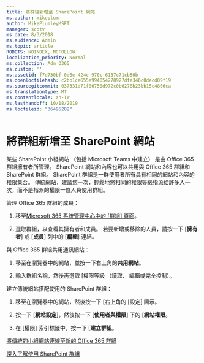 ```yaml
---
title: 將群組新增至 SharePoint 網站
ms.author: mikeplum
author: MikePlumleyMSFT
manager: scotv
ms.date: 8/3/2018
ms.audience: Admin
ms.topic: article
ROBOTS: NOINDEX, NOFOLLOW
localization_priority: Normal
ms.collection: Adm_O365
ms.custom: ''
ms.assetid: f7d730bf-0d6e-424c-970c-6137c71cb50b
ms.openlocfilehash: c2bb1ce655e994054278927dfe346c0decd09f19
ms.sourcegitcommit: 037331d71f06750d972c0b6278b23bb15c4806ca
ms.translationtype: MT
ms.contentlocale: zh-TW
ms.lasthandoff: 10/18/2019
ms.locfileid: "36495202"
---
```

# <a name="add-a-group-to-a-sharepoint-site"></a>將群組新增至 SharePoint 網站

某些 SharePoint 小組網站 （包括 Microsoft Teams 中建立） 是由 Office 365 群組擁有者所管理。 SharePoint 網站和內容也可以共用與 Office 365 群組和 SharePoint 群組。 SharePoint 群組是一群使用者所有具有相同的網站和內容的權限集合。 傳統網站，建議您一次，輕鬆地將相同的權限等級指派給許多人一次，而不是指派的權限一位人員使用群組。
  
管理 Office 365 群組的成員：
  
1. 移至[Microsoft 365 系統管理中心中的 [群組] 頁面](https://portal.office.com/adminportal/home#/groups)。
    
2. 選取群組，以查看其擁有者和成員。 若要新增或移除的人員，請按一下 [**擁有者**] 或 [**成員**] 列中的 [**編輯**] 連結。 
    
與 Office 365 群組共用通訊網站：
  
1. 移至在瀏覽器中的網站，並按一下右上角的**共用網站**。 
    
2. 輸入群組名稱，然後再選取 [權限等級 （讀取、 編輯或完全控制）。
    
建立傳統網站搭配使用的 SharePoint 群組：
  
1. 移至在瀏覽器中的網站，然後按一下 [右上角的 [設定] 圖示。
    
2. 按一下 [**網站設定**]，然後按一下 [**使用者與權限**] 下的 [**網站權限**。
    
3. 在 [權限] 索引標籤中，按一下 [**建立群組**。
    
[將傳統的小組網站連線至新的 Office 365 群組](https://go.microsoft.com/fwlink/?linkid=2008654)
  
[深入了解使用 SharePoint 群組](https://go.microsoft.com/fwlink/?linkid=874658)
  

